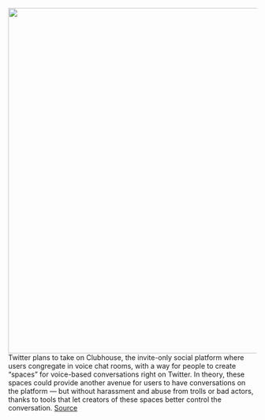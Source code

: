 <img src='https://cdn.vox-cdn.com/thumbor/ue-CEPpGSuQ9urXiudMEEQgWx9I=/0x0:2040x1360/1200x800/filters:focal(857x517:1183x843)/cdn.vox-cdn.com/uploads/chorus_image/image/67804086/acastro_180827_1777_0001.0.jpg' width='700px' /><br/>
Twitter plans to take on Clubhouse, the invite-only social platform where users congregate in voice chat rooms, with a way for people to create “spaces” for voice-based conversations right on Twitter. In theory, these spaces could provide another avenue for users to have conversations on the platform — but without harassment and abuse from trolls or bad actors, thanks to tools that let creators of these spaces better control the conversation.
<a href='https://www.theverge.com/2020/11/17/21570150/twitter-spaces-clubhouse-voice-rooms-testing'> Source <a/>